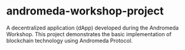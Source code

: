 # andromeda-workshop-project
A decentralized application (dApp) developed during the Andromeda Workshop. This project demonstrates the basic implementation of blockchain technology using Andromeda Protocol.

